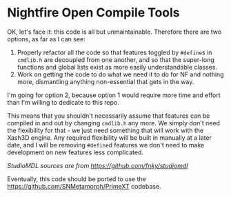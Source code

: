 Nightfire Open Compile Tools
============================

OK, let's face it: this code is all but unmaintainable. Therefore there are two options, as far as I can see:

1. Properly refactor all the code so that features toggled by `#define`s in `cmdlib.h` are decoupled from one another, and so that the super-long functions and global lists exist as more easily understandable classes.
2. Work on getting the code to do what we need it to do for NF and nothing more, dismantling anything non-essential that gets in the way.

I'm going for option 2, because option 1 would require more time and effort than I'm willing to dedicate to this repo.

This means that you shouldn't necessarily assume that features can be compiled in and out by changing `cmdlib.h` any more. We simply don't need the flexibility for that - we just need something that will work with the Xash3D engine. Any required flexibility will be built in manually at a later date, and I will be removing `#define`d features we don't need to make development on new features less complicated.

*StudioMDL sources are from https://github.com/fnky/studiomdl*

Eventually, this code should be ported to use the https://github.com/SNMetamorph/PrimeXT codebase.
